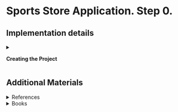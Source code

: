 #  Sports Store Application. Step 0.

## Implementation details

<details><summary>

 **Creating the Project**

</summary>    
    
- Clone the remote repository from GitLab to your local drive and go to the cloned repository.

```
$ git clone https://gitlab.com/UserName/sports-store-application.git

$ cd sports-store-application

```
- Switch to the `sports-store-application-0` branch.

```
$ git checkout sports-store-application-0

```

- Create a new solution `SportsStore` in the directory of the cloned repository.

```
$ dotnet new sln --name SportsStore

```
- Create `SportsStore` `ASP.NET Core Empty Application` in the directory of the cloned repository.

```
$ dotnet new web --no-https --name SportsStore

```
- Add the `SportsStore` project to the `SportsStore` solution.

```
$ dotnet sln add SportsStore/SportsStore.csproj

```
- Add `StyleCop.Analyzers` package to the `SportsStore/SportsStore.csproj`.

```
$ dotnet add package StyleCop.Analyzers

```
- Change the project file `SportsStore/SportsStore.csproj` by adding settings `code-analysis.ruleset` for `StyleCop` to it.

```
. . .
  <PropertyGroup>
    <TargetFramework>net6.0</TargetFramework>
    <Nullable>enable</Nullable>
    <ImplicitUsings>enable</ImplicitUsings>	
  ➥<CodeAnalysisRuleSet>..\code-analysis.ruleset</CodeAnalysisRuleSet>
  </PropertyGroup>>
. . .
```
- Enable the built-in .NET 6 code analyzer settings and add additional settings like this:

```
<Project Sdk="Microsoft.NET.Sdk.Web">
    <PropertyGroup>
        <TargetFramework>net6.0</TargetFramework>
        <ImplicitUsings>enable</ImplicitUsings>
        <Nullable>enable</Nullable>
        <EnableNETAnalyzers>true</EnableNETAnalyzers>
        <AnalysisMode>AllEnabledByDefault</AnalysisMode>
        <CodeAnalysisTreatWarningsAsErrors>false</CodeAnalysisTreatWarningsAsErrors>
        <CodeAnalysisRuleSet>..\code-analysis.ruleset</CodeAnalysisRuleSet>
        <GenerateDocumentationFile>false</GenerateDocumentationFile>
        <NoWarn>SA1600,CS1591,SA1200,SA1633,SA1000</NoWarn>
        <CodeAnalysisTreatWarningsAsErrors>false</CodeAnalysisTreatWarningsAsErrors>
    </PropertyGroup>>

. . .
</Project>
```
- Continue your work in Visual Studio or ather IDE.

- If you are using Visual Studio, click the `Open a project or solution` button on the splash screen or select `File` > `Open` > `Project/Solution`. Select the `SportsStore.sln` file in the `SportsStore` folder and click the Open button to open the project.

- To configure the HTTP port that ASP.NET Core will use to listen for HTTP requests, make the changes shown to the `launchSettings.json` file in the `SportsStore/Properties` folder as shown below:

```
{
  "iisSettings": {
    "windowsAuthentication": false,
    "anonymousAuthentication": true,
    "iisExpress": {
      "applicationUrl": "http://localhost:5000",
      "sslPort": 0
    }
  },
  "profiles": {
    "SportsStore": {
      "commandName": "Project",
      "dotnetRunMessages": true,
      "launchBrowser": true,
      "applicationUrl": "http://localhost:5000",
      "environmentVariables": {
        "ASPNETCORE_ENVIRONMENT": "Development"
      }
    },
    "IIS Express": {
      "commandName": "IISExpress",
      "launchBrowser": true,
      "environmentVariables": {
        "ASPNETCORE_ENVIRONMENT": "Development"
      }
    }
  }
}
```
- Create folders that will contain the application’s components. Right-click the `SportsStore` item in the Visual Studio Solution Explorer and select `Add` > `New` > `Folder` to create the set of folders described in this table:

| Folder Name | Description |
| ------ | ------ |
| Models | This folder will contain the data model and the classes that provide access to the data in the application’s database |
| Controllers | This folder will contain the controller classes that handle HTTP requests. |
| Views | This folder will contain all the Razor files, grouped into separate subfolders. |
| Views/Home | This folder will contain Razor files that are specific to the Home controller. |
| Views/Shared | This folder will contain Razor files that are common to all controllers.|

- To prepare application services and the request pipeline, change the `Program.cs` file as shown below: 

```
var builder = WebApplication.CreateBuilder(args);

builder.Services.AddControllersWithViews();

var app = builder.Build();

app.UseStaticFiles();

app.MapDefaultControllerRoute();

app.Run();

```
- Add the `_Layout.cshtml` Razor Layout View file to the `Views/Shared` folder. You can use the layout generated by default or this markup:
```
<!DOCTYPE html> 
<html> 
<head> 
    <meta name="viewport" content="width=device-width" /> 
    <title>SportsStore</title> 
</head> 
<body> 
    <div> 
        @RenderBody() 
    </div> 
</body> 
</html>
``` 
- To configure the Razor View Engine, add the `_ViewImports.cshtml` Razor View file in the `SportsStore/Views` folder with following content:
```
@using SportsStore.Models
@addTagHelper *, Microsoft.AspNetCore.Mvc.TagHelpers
```
- Add a `_ViewStart.cshtml` Razor View Start file to the `SportsStore/Views` folder with the content shown below.
```
@{
    Layout = "_Layout";
} 
```
- If it was not generated by a template, add the `HomeController` class in the `HomeController.cs` file to the `SportsStore/Controllers` folder.
```
using Microsoft.AspNetCore.Mvc;

namespace SportsStore.Controllers
{
  ➥public class HomeController : Controller
    {
      public IActionResult Index() => View();
    }
}

```
- Add the `Index.cshtml` Razor View file to the `SportsStore/Views/Home` folder if it does not exist.

```
<h4>Welcome to Sports Store!</h4>

```
- Build project, run application and request http://localhost:5000.

```
$ dotnet build
$ dotnet run
```
![](Images/0.1.png)

- Add and view changes and than commit.

```
$ git status
$ git add .
$ git diff --staged
$ git commit -m "Add initial version of SportsStore App."

```
- Push the local branch to the remote branch.

```
$ git push --set-upstream origin sports-store-application-0

```
- Switch to the `main` branch and do a fast-forward merge according to changes from the `sports-store-application-0` branch.

```
$ git checkout main

$ git merge sports-store-application-0 --ff
```
- Push the changes from the local `main` branch to the remote branch.

```
$ git push
```
- Go to the `Sports Store Application. Step 1.` (branch `sports-store-application-1`).

</details>

## Additional Materials

<details><summary>References
</summary> 

1. [Minimal APIs overview](https://docs.microsoft.com/en-us/aspnet/core/fundamentals/minimal-apis?view=aspnetcore-6.0)
1. [Get started with ASP.NET Core MVC](https://docs.microsoft.com/en-us/aspnet/core/tutorials/first-mvc-app/start-mvc?view=aspnetcore-6.0&tabs=visual-studio)
1. [Controllers](https://jakeydocs.readthedocs.io/en/latest/mvc/controllers/index.html)
1. [Views](https://jakeydocs.readthedocs.io/en/latest/mvc/views/index.html)

</details>

<details><summary>Books
</summary> 

1. [Adam Freeman Pro ASP.NET Core 3 (Develop Cloud-Ready Web Applications Using MVC 3, Blazor, and Razor Pages)](https://www.amazon.com/Pro-ASP-NET-Core-Cloud-Ready-Applications/dp/1484254392). Part 2. Chapeter 12. Creating the Example Project.
1. [Adam Freeman Pro ASP.NET Core 3 (Develop Cloud-Ready Web Applications Using MVC 3, Blazor, and Razor Pages)](https://www.amazon.com/Pro-ASP-NET-Core-Cloud-Ready-Applications/dp/1484254392). Part 1. Chapeter 7. SportsStore: A Real Application.
1. [Adam Freeman Pro ASP.NET Core 3 (Develop Cloud-Ready Web Applications Using MVC 3, Blazor, and Razor Pages)](https://www.amazon.com/Pro-ASP-NET-Core-Cloud-Ready-Applications/dp/1484254392). Part 3. Chapeter 18. Understanding the ASP.NET
Core Platform.

</details>
